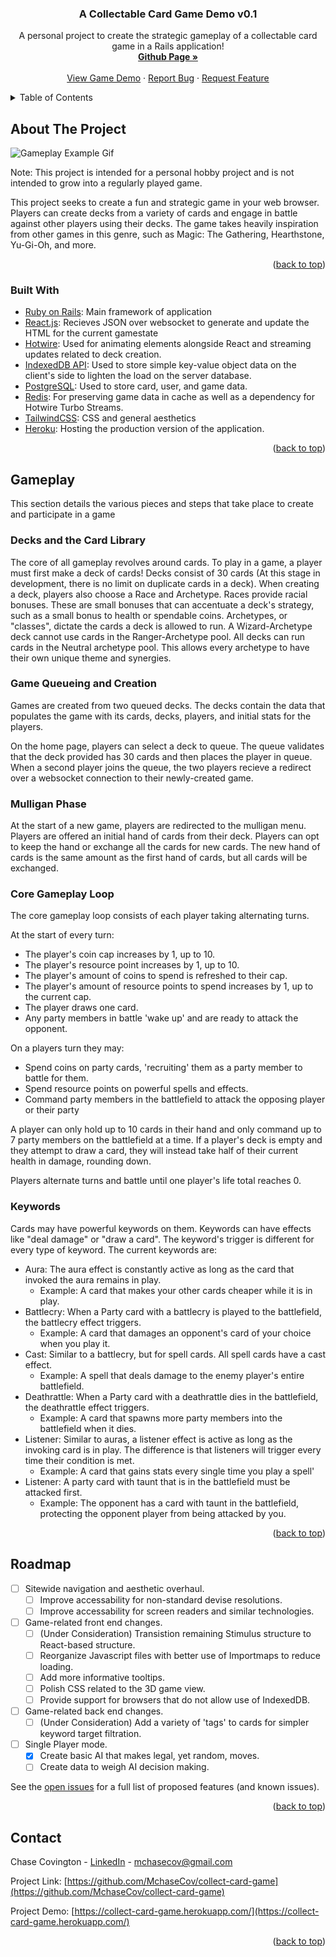 <div id="top"></div>

<h3 align="center">A Collectable Card Game Demo v0.1</h3>

  <p align="center">
    A personal project to create the strategic gameplay of a collectable card game in a Rails application!
    <br />
    <a href="https://github.com/MchaseCov/collect-card-game"><strong>Github Page »</strong></a>
    <br />
    <br />
    <a href="https://collect-card-game.herokuapp.com/">View Game Demo</a>
    ·
    <a href="https://github.com/MchaseCov/collect-card-game/issues">Report Bug</a>
    ·
    <a href="https://github.com/MchaseCov/collect-card-game/issues">Request Feature</a>
  </p>
</div>

<!-- TABLE OF CONTENTS -->
<details>
  <summary>Table of Contents</summary>
  <ol>
    <li>
      <a href="#about-the-project">About The Project</a>
      <ul>
        <li><a href="#built-with">Built With</a></li>
      </ul>
    </li>
    <li>
      <a href="#gameplay">Gameplay</a>
      <ul>
        <li><a href="#decks-and-the-card-library">Decks and the Card Library</a></li>
        <li><a href="#game-queueing-and-creation">Game Queueing and Creation</a></li>
        <li><a href="#mulligan-phase">Mulligan Phase</a></li>
        <li><a href="#core-gameplay-loop">Core Gameplay Loop</a></li>
      </ul>
    </li>
    <li><a href="#roadmap">Roadmap</a></li>
    <li><a href="#contact">Contact</a></li>
  </ol>
</details>

<!-- ABOUT THE PROJECT -->

## About The Project

![Gameplay Example Gif](https://i.imgur.com/lenerbS.gif)

Note: This project is intended for a personal hobby project and is not intended to grow into a regularly played game.

This project seeks to create a fun and strategic game in your web browser. Players can create decks from a variety of cards and engage in battle against other players using their decks. The game takes heavily inspiration from other games in this genre, such as Magic: The Gathering, Hearthstone, Yu-Gi-Oh, and more.

<p align="right">(<a href="#top">back to top</a>)</p>

### Built With

- [Ruby on Rails](https://rubyonrails.org/): Main framework of application
- [React.js](https://reactjs.org/): Recieves JSON over websocket to generate and update the HTML for the current gamestate
- [Hotwire](https://hotwired.dev/): Used for animating elements alongside React and streaming updates related to deck creation.
- [IndexedDB API](https://www.w3.org/TR/IndexedDB/): Used to store simple key-value object data on the client's side to lighten the load on the server database.
- [PostgreSQL](https://www.postgresql.org/): Used to store card, user, and game data.
- [Redis](https://redis.io/): For preserving game data in cache as well as a dependency for Hotwire Turbo Streams.
- [TailwindCSS](https://tailwindcss.com/): CSS and general aesthetics
- [Heroku](https://www.heroku.com/): Hosting the production version of the application.

<p align="right">(<a href="#top">back to top</a>)</p>

<!-- GAMEPLAY -->

## Gameplay

This section details the various pieces and steps that take place to create and participate in a game

### Decks and the Card Library

The core of all gameplay revolves around cards. To play in a game, a player must first make a deck of cards! Decks consist of 30 cards (At this stage in development, there is no limit on duplicate cards in a deck). When creating a deck, players also choose a Race and Archetype. Races provide racial bonuses. These are small bonuses that can accentuate a deck's strategy, such as a small bonus to health or spendable coins. Archetypes, or "classes", dictate the cards a deck is allowed to run. A Wizard-Archetype deck cannot use cards in the Ranger-Archetype pool. All decks can run cards in the Neutral archetype pool. This allows every archetype to have their own unique theme and synergies.

### Game Queueing and Creation

Games are created from two queued decks. The decks contain the data that populates the game with its cards, decks, players, and initial stats for the players.

On the home page, players can select a deck to queue. The queue validates that the deck provided has 30 cards and then places the player in queue. When a second player joins the queue, the two players recieve a redirect over a websocket connection to their newly-created game.

### Mulligan Phase

At the start of a new game, players are redirected to the mulligan menu. Players are offered an initial hand of cards from their deck. Players can opt to keep the hand or exchange all the cards for new cards. The new hand of cards is the same amount as the first hand of cards, but all cards will be exchanged.

### Core Gameplay Loop

The core gameplay loop consists of each player taking alternating turns.

At the start of every turn:

- The player's coin cap increases by 1, up to 10.
- The player's resource point increases by 1, up to 10.
- The player's amount of coins to spend is refreshed to their cap.
- The player's amount of resource points to spend increases by 1, up to the current cap.
- The player draws one card.
- Any party members in battle 'wake up' and are ready to attack the opponent.

On a players turn they may:

- Spend coins on party cards, 'recruiting' them as a party member to battle for them.
- Spend resource points on powerful spells and effects.
- Command party members in the battlefield to attack the opposing player or their party

A player can only hold up to 10 cards in their hand and only command up to 7 party members on the battlefield at a time.
If a player's deck is empty and they attempt to draw a card, they will instead take half of their current health in damage, rounding down.

Players alternate turns and battle until one player's life total reaches 0.

### Keywords

Cards may have powerful keywords on them. Keywords can have effects like "deal damage" or "draw a card". The keyword's trigger is different for every type of keyword. The current keywords are:

- Aura: The aura effect is constantly active as long as the card that invoked the aura remains in play.
  - Example: A card that makes your other cards cheaper while it is in play.
- Battlecry: When a Party card with a battlecry is played to the battlefield, the battlecry effect triggers.
  - Example: A card that damages an opponent's card of your choice when you play it.
- Cast: Similar to a battlecry, but for spell cards. All spell cards have a cast effect.
  - Example: A spell that deals damage to the enemy player's entire battlefield.
- Deathrattle: When a Party card with a deathrattle dies in the battlefield, the deathrattle effect triggers.
  - Example: A card that spawns more party members into the battlefield when it dies.
- Listener: Similar to auras, a listener effect is active as long as the invoking card is in play. The difference is that listeners will trigger every time their condition is met.
  - Example: A card that gains stats every single time you play a spell'
- Listener: A party card with taunt that is in the battlefield must be attacked first.
  - Example: The opponent has a card with taunt in the battlefield, protecting the opponent player from being attacked by you.

<p align="right">(<a href="#top">back to top</a>)</p>

<!-- ROADMAP -->

## Roadmap

- [ ] Sitewide navigation and aesthetic overhaul.
  - [ ] Improve accessability for non-standard devise resolutions.
  - [ ] Improve accessability for screen readers and similar technologies.
- [ ] Game-related front end changes.
  - [ ] (Under Consideration) Transistion remaining Stimulus structure to React-based structure.
  - [ ] Reorganize Javascript files with better use of Importmaps to reduce loading.
  - [ ] Add more informative tooltips.
  - [ ] Polish CSS related to the 3D game view.
  - [ ] Provide support for browsers that do not allow use of IndexedDB.
- [ ] Game-related back end changes.
  - [ ] (Under Consideration) Add a variety of 'tags' to cards for simpler keyword target filtration.
- [ ] Single Player mode.
  - [x] Create basic AI that makes legal, yet random, moves.
  - [ ] Create data to weigh AI decision making.

See the [open issues](https://github.com/MchaseCov/collect-card-game/issues) for a full list of proposed features (and known issues).

<p align="right">(<a href="#top">back to top</a>)</p>

<!-- CONTACT -->

## Contact

Chase Covington - [LinkedIn](https://www.linkedin.com/in/chase-covington-784886228/) - mchasecov@gmail.com

Project Link: [https://github.com/MchaseCov/collect-card-game](https://github.com/MchaseCov/collect-card-game)

Project Demo: [https://collect-card-game.herokuapp.com/](https://collect-card-game.herokuapp.com/)

<p align="right">(<a href="#top">back to top</a>)</p>
